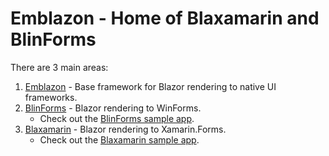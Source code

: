 # Emblazon - Home of Blaxamarin and BlinForms

There are 3 main areas:
1. [Emblazon](Emblazon) - Base framework for Blazor rendering to native UI frameworks.
2. [BlinForms](BlinForms.Framework) - Blazor rendering to WinForms.
   - Check out the [BlinForms sample app](BlinFormsSample).
3. [Blaxamarin](Blaxamarin.Framework) - Blazor rendering to Xamarin.Forms.
   - Check out the [Blaxamarin sample app](BlaxamarinSample).
